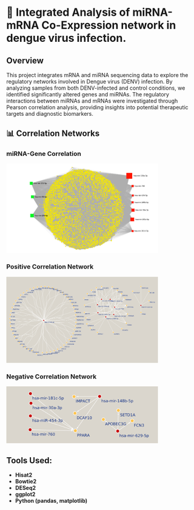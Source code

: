 # 🧬 Integrated Analysis of miRNA-mRNA Co-Expression network in dengue virus infection.

## Overview
This project integrates mRNA and miRNA sequencing data to explore the regulatory networks involved in Dengue virus (DENV) infection. By analyzing samples from both DENV-infected and control conditions, we identified significantly altered genes and miRNAs. The regulatory interactions between miRNAs and mRNAs were investigated through Pearson correlation analysis, providing insights into potential therapeutic targets and diagnostic biomarkers.

## 📊 Correlation Networks

### miRNA-Gene Correlation
<img src="./miRNA-gene.png" alt="miRNA-Gene Correlation" width="400">

### Positive Correlation Network
<img src="./corrleated_network.png" alt="Correlation Network" width="400">

### Negative Correlation Network
<img src="./neg_correlated_network.png" alt="Negative Correlation Network" width="400">

## Tools Used:
- **Hisat2**
- **Bowtie2**
- **DESeq2**
- **ggplot2**
- **Python (pandas, matplotlib)**
